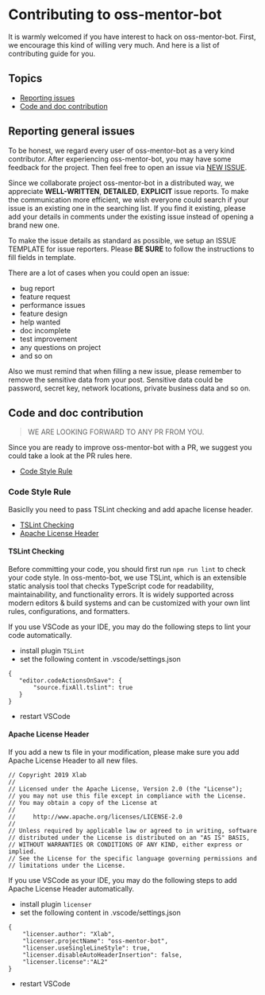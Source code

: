 # Contributing to oss-mentor-bot

It is warmly welcomed if you have interest to hack on oss-mentor-bot. First, we encourage this kind of willing very much. And here is a list of contributing guide for you.

## Topics

* [Reporting issues](#reporting-general-issues)
* [Code and doc contribution](#code-and-doc-contribution)

## Reporting general issues

To be honest, we regard every user of oss-mentor-bot as a very kind contributor. After experiencing oss-mentor-bot, you may have some feedback for the project. Then feel free to open an issue via [NEW ISSUE](https://github.com/oss-mentor-bot/oss-mentor-bot/issues/new).

Since we collaborate project oss-mentor-bot in a distributed way, we appreciate **WELL-WRITTEN**, **DETAILED**, **EXPLICIT** issue reports. To make the communication more efficient, we wish everyone could search if your issue is an existing one in the searching list. If you find it existing, please add your details in comments under the existing issue instead of opening a brand new one.

To make the issue details as standard as possible, we setup an ISSUE TEMPLATE for issue reporters. Please **BE SURE** to follow the instructions to fill fields in template.

There are a lot of cases when you could open an issue:

* bug report
* feature request
* performance issues
* feature design
* help wanted
* doc incomplete
* test improvement
* any questions on project
* and so on

Also we must remind that when filling a new issue, please remember to remove the sensitive data from your post. Sensitive data could be password, secret key, network locations, private business data and so on.

## Code and doc contribution

> WE ARE LOOKING FORWARD TO ANY PR FROM YOU.

Since you are ready to improve oss-mentor-bot with a PR, we suggest you could take a look at the PR rules here.

* [Code Style Rule](#code-style-rule)

### Code Style Rule
Basiclly you need to pass TSLint checking and add apache license header.

* [TSLint Checking](#tslint-checking)
* [Apache License Header](#apache-license-header)

#### TSLint Checking

Before committing your code, you should first run `npm run lint` to check your code style. In oss-mento-bot, we use TSLint, which is an extensible static analysis tool that checks TypeScript code for readability, maintainability, and functionality errors. It is widely supported across modern editors & build systems and can be customized with your own lint rules, configurations, and formatters.

If you use VSCode as your IDE, you may do the following steps to lint your code automatically.
- install plugin `TSLint`
- set the following content in .vscode/settings.json
```
{
   "editor.codeActionsOnSave": {
       "source.fixAll.tslint": true
   }
}
```
- restart VSCode

#### Apache License Header

If you add a new ts file in your modification, please make sure you add Apache License Header to all new files. 
```
// Copyright 2019 Xlab
//
// Licensed under the Apache License, Version 2.0 (the "License");
// you may not use this file except in compliance with the License.
// You may obtain a copy of the License at
//
//     http://www.apache.org/licenses/LICENSE-2.0
//
// Unless required by applicable law or agreed to in writing, software
// distributed under the License is distributed on an "AS IS" BASIS,
// WITHOUT WARRANTIES OR CONDITIONS OF ANY KIND, either express or implied.
// See the License for the specific language governing permissions and
// limitations under the License.
```

If you use VSCode as your IDE, you may do the following steps to add Apache License Header automatically.
- install plugin `licenser`
- set the following content in .vscode/settings.json
```
{
    "licenser.author": "Xlab",
    "licenser.projectName": "oss-mentor-bot",
    "licenser.useSingleLineStyle": true,
    "licenser.disableAutoHeaderInsertion": false,
    "licenser.license":"AL2"
}
```
- restart VSCode


